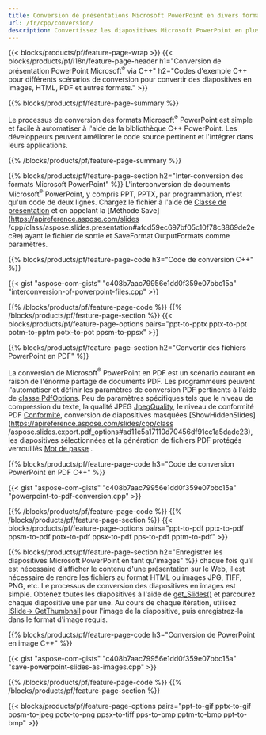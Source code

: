 ```yaml
---
title: Conversion de présentations Microsoft PowerPoint en divers formats à l'aide de C++
url: /fr/cpp/conversion/
description: Convertissez les diapositives Microsoft PowerPoint en plusieurs fichiers, y compris les formats HTML, PDF et image dans les applications basées sur C++.
---
```


{{< blocks/products/pf/feature-page-wrap >}}
{{< blocks/products/pf/i18n/feature-page-header h1="Conversion de présentation PowerPoint Microsoft<sup>®</sup> via C++" h2="Codes d'exemple C++ pour différents scénarios de conversion pour convertir des diapositives en images, HTML, PDF et autres formats." >}}

{{% blocks/products/pf/feature-page-summary %}}

Le processus de conversion des formats Microsoft<sup>®</sup> PowerPoint est simple et facile à automatiser à l'aide de la bibliothèque C++ PowerPoint. Les développeurs peuvent améliorer le code source pertinent et l'intégrer dans leurs applications. 

{{% /blocks/products/pf/feature-page-summary  %}}

{{% blocks/products/pf/feature-page-section  h2="Inter-conversion des formats Microsoft PowerPoint" %}}
L'interconversion de documents Microsoft<sup>®</sup> PowerPoint, y compris PPT, PPTX, par programmation, n'est qu'un code de deux lignes. Chargez le fichier à l'aide de [Classe de présentation](https://apireference.aspose.com/slides/cpp/class/aspose.slides.presentation) et en appelant la [Méthode Save](https://apireference.aspose.com/slides /cpp/class/aspose.slides.presentation#afcd59ec697bf05c10f78c3869de2ec9e) ayant le fichier de sortie et SaveFormat.OutputFormats comme paramètres.

{{% blocks/products/pf/feature-page-code h3="Code de conversion C++" %}}

{{< gist "aspose-com-gists" "c408b7aac79956e1dd0f359e07bbc15a" "interconversion-of-powerpoint-files.cpp" >}}


{{% /blocks/products/pf/feature-page-code  %}}
{{% /blocks/products/pf/feature-page-section %}}
{{< blocks/products/pf/feature-page-options pairs="ppt-to-pptx pptx-to-ppt potm-to-pptm potx-to-pot ppsm-to-ppsx" >}}


{{% blocks/products/pf/feature-page-section  h2="Convertir des fichiers PowerPoint en PDF" %}}

La conversion de Microsoft<sup>®</sup> PowerPoint en PDF est un scénario courant en raison de l'énorme partage de documents PDF. Les programmeurs peuvent l'automatiser et définir les paramètres de conversion PDF pertinents à l'aide de [classe PdfOptions](https://apireference.aspose.com/slides/cpp/class/aspose.slides.export.pdf_options). Peu de paramètres spécifiques tels que le niveau de compression du texte, la qualité JPEG [JpegQuality](https://apireference.aspose.com/slides/cpp/class/aspose.slides.export.pdf_options#a6bbf3bd303430757aa85ac9e3d184861), le niveau de conformité PDF [Conformité](https://apireference.aspose.com/slides/cpp/class/aspose.slides.export.pdf_options#aa9dfc92dd22455248ac171c24876cb8f), conversion de diapositives masquées [ShowHiddenSlides](https://apireference.aspose.com/slides/cpp/class /aspose.slides.export.pdf_options#ad11e5a17110d70456df91cc1a5dade23), les diapositives sélectionnées et la génération de fichiers PDF protégés verrouillés [Mot de passe](https://apireference.aspose.com/slides/cpp/class/aspose.slides.export.pdf_options#ab42606dbbf983fe00cc45a19565391a7) .

{{% blocks/products/pf/feature-page-code h3="Code de conversion PowerPoint en PDF C++" %}}

{{< gist "aspose-com-gists" "c408b7aac79956e1dd0f359e07bbc15a" "powerpoint-to-pdf-conversion.cpp" >}}

{{% /blocks/products/pf/feature-page-code  %}}
{{% /blocks/products/pf/feature-page-section %}}
{{< blocks/products/pf/feature-page-options pairs="ppt-to-pdf pptx-to-pdf ppsm-to-pdf potx-to-pdf ppsx-to-pdf pps-to-pdf pptm-to-pdf" >}}


{{% blocks/products/pf/feature-page-section  h2="Enregistrer les diapositives Microsoft PowerPoint en tant qu'images" %}}
chaque fois qu'il est nécessaire d'afficher le contenu d'une présentation sur le Web, il est nécessaire de rendre les fichiers au format HTML ou images JPG, TIFF, PNG, etc. Le processus de conversion des diapositives en images est simple. Obtenez toutes les diapositives à l'aide de [get_Slides()](https://apireference.aspose.com/slides/cpp/class/aspose.slides.presentation#a9981b38f5a01d9fa5482f05b0a75974c) et parcourez chaque diapositive une par une. Au cours de chaque itération, utilisez [ISlide-> GetThumbnail](https://apireference.aspose.com/slides/cpp/class/aspose.slides.i_slide#a7bd377d403ff886232df21351c1fe783) pour l'image de la diapositive, puis enregistrez-la dans le format d'image requis. 

{{% blocks/products/pf/feature-page-code h3="Conversion de PowerPoint en image C++" %}}

{{< gist "aspose-com-gists" "c408b7aac79956e1dd0f359e07bbc15a" "save-powerpoint-slides-as-images.cpp" >}}

{{% /blocks/products/pf/feature-page-code %}}
{{% /blocks/products/pf/feature-page-section %}}

{{< blocks/products/pf/feature-page-options pairs="ppt-to-gif pptx-to-gif ppsm-to-jpeg potx-to-png ppsx-to-tiff pps-to-bmp pptm-to-bmp ppt-to-bmp" >}}